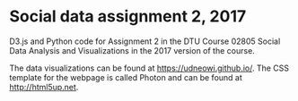# Social data assignment 2, 2017
D3.js and Python code for Assignment 2 in the DTU Course 02805 Social Data Analysis and Visualizations in the 2017 version of the course. 

The data visualizations can be found at https://udneowi.github.io/.
The CSS template for the webpage is called Photon and can be found at http://html5up.net.

